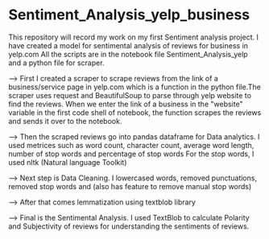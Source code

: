 # Sentiment_Analysis_yelp_business
This repository will record my work on my first Sentiment analysis project. I have created a model for sentimental analysis of reviews for business in yelp.com
All the scripts are in the notebook file Sentiment_Analysis_yelp and a python file for scraper.

--> First I created a scraper to scrape reviews from the link of a business/service page in yelp.com which is a function in the python file.The scraper uses request and BeautifulSoup to parse through yelp website to find the reviews. When we enter the link of a business in the  "website" variable in the first code shell of notebook, the function scrapes the reviews and sends it over to the notebook.

--> Then the scraped reviews go into pandas dataframe for Data analytics. I used metrices such as word count, character count, average word length, number of stop words and percentage of stop words
For the stop words, I used nltk (Natural language Toolkit) 

--> Next step is Data Cleaning. I lowercased words, removed punctuations, removed stop words and (also has feature to remove manual stop words)

--> After that comes lemmatization using textblob library

--> Final is the Sentimental Analysis. I used TextBlob to calculate Polarity and Subjectivity of reviews for understanding the sentiments of reviews.
